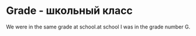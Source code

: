# Grade - школьный класс

We were in the same grade at school.at school I was in the grade number G.
